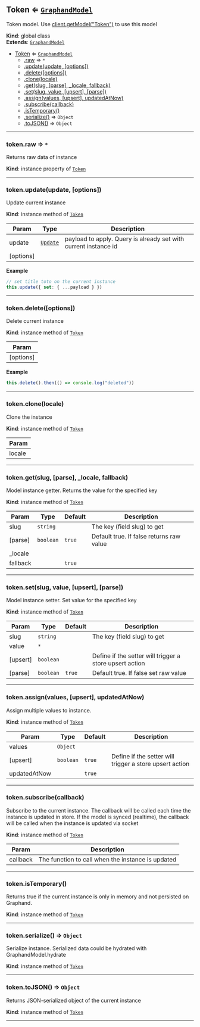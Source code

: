 <a name="Token"></a>

## Token ⇐ [<code>GraphandModel</code>](GraphandModel.md#GraphandModel)
Token model. Use [client.getModel("Token")](Client.md#Client+getModel) to use this model

**Kind**: global class  
**Extends**: [<code>GraphandModel</code>](GraphandModel.md#GraphandModel)  

* [Token](Token.md#Token) ⇐ [<code>GraphandModel</code>](GraphandModel.md#GraphandModel)
    * [.raw](GraphandModel.md#GraphandModel+raw) ⇒ <code>\*</code>
    * [.update(update, [options])](GraphandModel.md#GraphandModel+update)
    * [.delete([options])](GraphandModel.md#GraphandModel+delete)
    * [.clone(locale)](GraphandModel.md#GraphandModel+clone)
    * [.get(slug, [parse], _locale, fallback)](GraphandModel.md#GraphandModel+get)
    * [.set(slug, value, [upsert], [parse])](GraphandModel.md#GraphandModel+set)
    * [.assign(values, [upsert], updatedAtNow)](GraphandModel.md#GraphandModel+assign)
    * [.subscribe(callback)](GraphandModel.md#GraphandModel+subscribe)
    * [.isTemporary()](GraphandModel.md#GraphandModel+isTemporary)
    * [.serialize()](GraphandModel.md#GraphandModel+serialize) ⇒ <code>Object</code>
    * [.toJSON()](GraphandModel.md#GraphandModel+toJSON) ⇒ <code>Object</code>


* * *

<a name="GraphandModel+raw"></a>

### token.raw ⇒ <code>\*</code>
Returns raw data of instance

**Kind**: instance property of [<code>Token</code>](Token.md#Token)  

* * *

<a name="GraphandModel+update"></a>

### token.update(update, [options])
Update current instance

**Kind**: instance method of [<code>Token</code>](Token.md#Token)  

| Param | Type | Description |
| --- | --- | --- |
| update | [<code>Update</code>](#Update) | payload to apply. Query is already set with current instance id |
| [options] |  |  |

**Example**  
```js
// set title toto on the current instance
this.update({ set: { ...payload } })
```

* * *

<a name="GraphandModel+delete"></a>

### token.delete([options])
Delete current instance

**Kind**: instance method of [<code>Token</code>](Token.md#Token)  

| Param |
| --- |
| [options] | 

**Example**  
```js
this.delete().then(() => console.log("deleted"))
```

* * *

<a name="GraphandModel+clone"></a>

### token.clone(locale)
Clone the instance

**Kind**: instance method of [<code>Token</code>](Token.md#Token)  

| Param |
| --- |
| locale | 


* * *

<a name="GraphandModel+get"></a>

### token.get(slug, [parse], _locale, fallback)
Model instance getter. Returns the value for the specified key

**Kind**: instance method of [<code>Token</code>](Token.md#Token)  

| Param | Type | Default | Description |
| --- | --- | --- | --- |
| slug | <code>string</code> |  | The key (field slug) to get |
| [parse] | <code>boolean</code> | <code>true</code> | Default true. If false returns raw value |
| _locale |  |  |  |
| fallback |  | <code>true</code> |  |


* * *

<a name="GraphandModel+set"></a>

### token.set(slug, value, [upsert], [parse])
Model instance setter. Set value for the specified key

**Kind**: instance method of [<code>Token</code>](Token.md#Token)  

| Param | Type | Default | Description |
| --- | --- | --- | --- |
| slug | <code>string</code> |  | The key (field slug) to get |
| value | <code>\*</code> |  |  |
| [upsert] | <code>boolean</code> |  | Define if the setter will trigger a store upsert action |
| [parse] | <code>boolean</code> | <code>true</code> | Default true. If false set raw value |


* * *

<a name="GraphandModel+assign"></a>

### token.assign(values, [upsert], updatedAtNow)
Assign multiple values to instance.

**Kind**: instance method of [<code>Token</code>](Token.md#Token)  

| Param | Type | Default | Description |
| --- | --- | --- | --- |
| values | <code>Object</code> |  |  |
| [upsert] | <code>boolean</code> | <code>true</code> | Define if the setter will trigger a store upsert action |
| updatedAtNow |  | <code>true</code> |  |


* * *

<a name="GraphandModel+subscribe"></a>

### token.subscribe(callback)
Subscribe to the current instance. The callback will be called each time the instance is updated in store.
If the model is synced (realtime), the callback will be called when the instance is updated via socket

**Kind**: instance method of [<code>Token</code>](Token.md#Token)  

| Param | Description |
| --- | --- |
| callback | The function to call when the instance is updated |


* * *

<a name="GraphandModel+isTemporary"></a>

### token.isTemporary()
Returns true if the current instance is only in memory and not persisted on Graphand.

**Kind**: instance method of [<code>Token</code>](Token.md#Token)  

* * *

<a name="GraphandModel+serialize"></a>

### token.serialize() ⇒ <code>Object</code>
Serialize instance. Serialized data could be hydrated with GraphandModel.hydrate

**Kind**: instance method of [<code>Token</code>](Token.md#Token)  

* * *

<a name="GraphandModel+toJSON"></a>

### token.toJSON() ⇒ <code>Object</code>
Returns JSON-serialized object of the current instance

**Kind**: instance method of [<code>Token</code>](Token.md#Token)  

* * *

